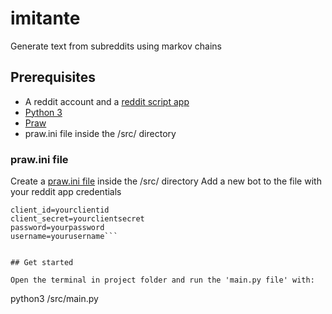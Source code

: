 # imitante

Generate text from subreddits using markov chains

## Prerequisites

- A reddit account and a [reddit script app](https://github.com/reddit-archive/reddit/wiki/OAuth2-Quick-Start-Example#first-steps)
- [Python 3](https://www.python.org/)
- [Praw](https://praw.readthedocs.io/en/latest/)
- praw.ini file inside the /src/ directory


### praw.ini file

Create a [praw.ini file](https://praw.readthedocs.io/en/latest/getting_started/configuration/prawini.html?highlight=praw.ini#praw-ini-files) inside the /src/ directory
Add a new bot to the file with your reddit app credentials

```[imitante]
client_id=yourclientid
client_secret=yourclientsecret
password=yourpassword
username=yourusername```


## Get started

Open the terminal in project folder and run the 'main.py file' with:
```
python3 /src/main.py
```